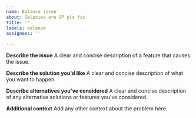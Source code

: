 ```yaml
---
name: Balance issue
about: Galaxies are OP pls fix
title: ''
labels: balance
assignees: ''

---
```


**Describe the issue**
A clear and concise description of a feature that causes the issue.

**Describe the solution you'd like**
A clear and concise description of what you want to happen.

**Describe alternatives you've considered**
A clear and concise description of any alternative solutions or features you've considered.

**Additional context**
Add any other context about the problem here.
